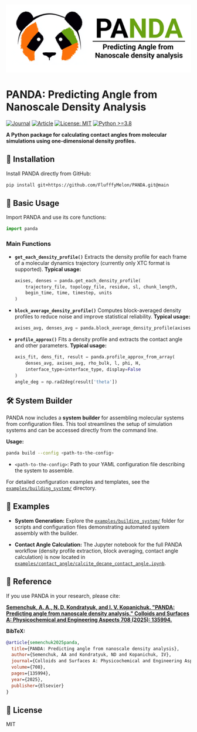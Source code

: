 ![Logo](logo.png)

# PANDA: Predicting Angle from Nanoscale Density Analysis

<p align="left">
  <a href="https://doi.org/10.1016/j.colsurfa.2024.135994"><img alt="Journal" src="https://img.shields.io/badge/journal-Colloids%20%26%20Surfaces%20A-blue"></a>
  <a href="https://doi.org/10.1016/j.colsurfa.2024.135994"><img alt="Article" src="https://img.shields.io/badge/article-Elsevier-green"></a>
  <a href="https://img.shields.io/badge/license-MIT-brightgreen"><img alt="License: MIT" src="https://img.shields.io/badge/license-MIT-brightgreen"></a>
  <a href="https://img.shields.io/badge/python-%3E%3D3.8-blue"><img alt="Python >=3.8" src="https://img.shields.io/badge/python-%3E%3D3.8-blue"></a>
</p>

**A Python package for calculating contact angles from molecular simulations using one-dimensional density profiles.**

## 🚀 Installation

Install PANDA directly from GitHub:

```bash
pip install git+https://github.com/FlufffyMelon/PANDA.git@main
```

## 🧩 Basic Usage

Import PANDA and use its core functions:

```python
import panda
```

### Main Functions

- **`get_each_density_profile()`**
  Extracts the density profile for each frame of a molecular dynamics trajectory (currently only XTC format is supported).
  **Typical usage:**
  ```python
  axises, denses = panda.get_each_density_profile(
      trajectory_file, topology_file, residue, sl, chunk_length,
      begin_time, time, timestep, units
  )
  ```

- **`block_average_density_profile()`**
  Computes block-averaged density profiles to reduce noise and improve statistical reliability.
  **Typical usage:**
  ```python
  axises_avg, denses_avg = panda.block_average_density_profile(axises, denses, block_length)
  ```

- **`profile_approx()`**
  Fits a density profile and extracts the contact angle and other parameters.
  **Typical usage:**
  ```python
  axis_fit, dens_fit, result = panda.profile_approx_from_array(
      denses_avg, axises_avg, rho_bulk, l, phi, H,
      interface_type=interface_type, display=False
  )
  angle_deg = np.rad2deg(result['theta'])
  ```

## 🛠️ System Builder

PANDA now includes a **system builder** for assembling molecular systems from configuration files. This tool streamlines the setup of simulation systems and can be accessed directly from the command line.

**Usage:**
```bash
panda build --config <path-to-the-config>
```
- `<path-to-the-config>`: Path to your YAML configuration file describing the system to assemble.

For detailed configuration examples and templates, see the [`examples/building_system/`](examples/building_system/) directory.

## 📒 Examples

- **System Generation:**
  Explore the [`examples/building_system/`](examples/building_system/) folder for scripts and configuration files demonstrating automated system assembly with the builder.

- **Contact Angle Calculation:**
  The Jupyter notebook for the full PANDA workflow (density profile extraction, block averaging, contact angle calculation) is now located in [`examples/contact_angle/calcite_decane_contact_angle.ipynb`](examples/contact_angle/calcite_decane_contact_angle.ipynb).

## 📖 Reference

If you use PANDA in your research, please cite:

[**Semenchuk, A. A., N. D. Kondratyuk, and I. V. Kopanichuk. "PANDA: Predicting angle from nanoscale density analysis." Colloids and Surfaces A: Physicochemical and Engineering Aspects 708 (2025): 135994.**](https://doi.org/10.1016/j.colsurfa.2024.135994)

**BibTeX:**
```bibtex
@article{semenchuk2025panda,
  title={PANDA: Predicting angle from nanoscale density analysis},
  author={Semenchuk, AA and Kondratyuk, ND and Kopanichuk, IV},
  journal={Colloids and Surfaces A: Physicochemical and Engineering Aspects},
  volume={708},
  pages={135994},
  year={2025},
  publisher={Elsevier}
}
```

## 📝 License
MIT

